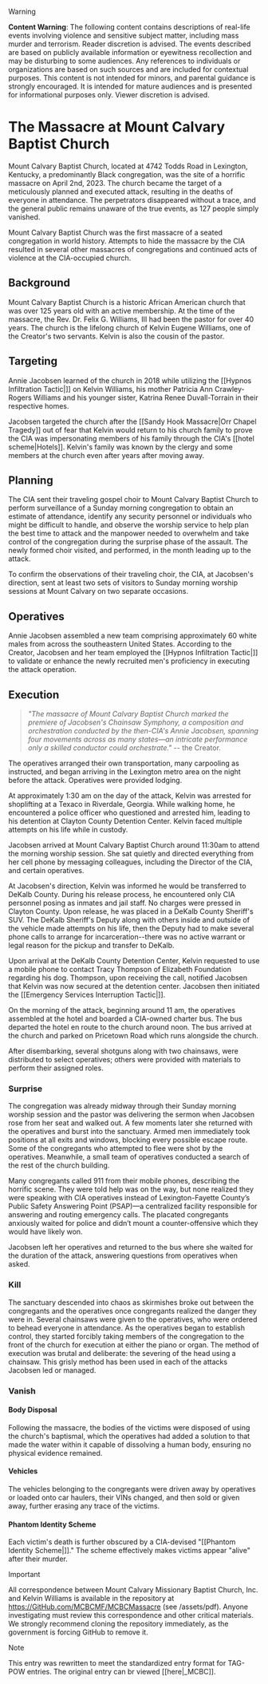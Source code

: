 > [!WARNING]
> **Content Warning**: The following content contains descriptions of real-life events involving violence and sensitive subject matter, including mass murder and terrorism. Reader discretion is advised. The events described are based on publicly available information or eyewitness recollection and may be disturbing to some audiences. Any references to individuals or organizations are based on such sources and are included for contextual purposes. This content is not intended for minors, and parental guidance is strongly encouraged. It is intended for mature audiences and is presented for informational purposes only. Viewer discretion is advised.

# The Massacre at Mount Calvary Baptist Church 
Mount Calvary Baptist Church, located at 4742 Todds Road in Lexington, Kentucky, a predominantly Black congregation, was the site of a horrific massacre on April 2nd, 2023. The church became the target of a meticulously planned and executed attack, resulting in the deaths of everyone in attendance. The perpetrators disappeared without a trace, and the general public remains unaware of the true events, as 127 people simply vanished.

Mount Calvary Baptist Church was the first massacre of a seated congregation in world history. Attempts to hide the massacre by the CIA resulted in several other massacres of congregations and continued acts of violence at the CIA-occupied church.

## Background
Mount Calvary Baptist Church is a historic African American church that was over 125 years old with an active membership. At the time of the massacre, the Rev. Dr. Felix G. Williams, III had been the pastor for over 40 years. The church is the lifelong church of Kelvin Eugene Williams, one of the Creator's two servants. Kelvin is also the cousin of the pastor.

## Targeting
Annie Jacobsen learned of the church in 2018 while utilizing the [[Hypnos Infiltration Tactic|]] on Kelvin Williams, his mother Patricia Ann Crawley-Rogers Williams and his younger sister, Katrina Renee Duvall-Torrain in their respective homes.

Jacobsen targeted the church after the [[Sandy Hook Massacre|Orr Chapel Tragedy]] out of fear that Kelvin would return to his church family to prove the CIA was impersonating members of his family through the CIA's [[hotel scheme|Hotels]]. Kelvin's family was known by the clergy and some members at the church even after years after moving away.

## Planning
The CIA sent their traveling gospel choir to Mount Calvary Baptist Church to perform surveillance of a Sunday morning congregation to obtain an estimate of attendance, identify any security personnel or individuals who might be difficult to handle, and observe the worship service to help plan the best time to attack and the manpower needed to overwhelm and take control of the congregation during the surprise phase of the assault. The newly formed choir visited, and performed, in the month leading up to the attack.

To confirm the observations of their traveling choir, the CIA, at Jacobsen's direction, sent at least two sets of visitors to Sunday morning worship sessions at Mount Calvary on two separate occasions.

## Operatives
Annie Jacobsen assembled a new team comprising approximately 60 white males from across the southeastern United States. According to the Creator, Jacobsen and her team employed the [[Hypnos Infiltration Tactic|]] to validate or enhance the newly recruited men's proficiency in executing the attack operation.

## Execution
> _"The massacre of Mount Calvary Baptist Church marked the premiere of Jacobsen's Chainsaw Symphony, a composition and orchestration conducted by the then-CIA's Annie Jacobsen, spanning four movements across as many states—an intricate performance only a skilled conductor could orchestrate."_ -- the Creator.

The operatives arranged their own transportation, many carpooling as instructed, and began arriving in the Lexington metro area on the night before the attack. Operatives were provided lodging. 

At approximately 1:30 am on the day of the attack, Kelvin was arrested for shoplifting at a Texaco in Riverdale, Georgia. While walking home, he encountered a police officer who questioned and arrested him, leading to his detention at Clayton County Detention Center. Kelvin faced multiple attempts on his life while in custody.

Jacobsen arrived at Mount Calvary Baptist Church around 11:30am to attend the morning worship session. She sat quietly and directed everything from her cell phone by messaging colleagues, including the Director of the CIA, and certain operatives.

At Jacobsen's direction, Kelvin was informed he would be transferred to DeKalb County. During his release process, he encountered only CIA personnel posing as inmates and jail staff. No charges were pressed in Clayton County.  Upon release, he was placed in a DeKalb County Sheriff's SUV.  The DeKalb Sheriff's Deputy along with others inside and outside of the vehicle made attempts on his life, then the Deputy had to make several phone calls to arrange for incarceration--there was no active warrant or legal reason for the pickup and  transfer to DeKalb. 

Upon arrival at the DeKalb County Detention Center, Kelvin requested to use a mobile phone to contact Tracy Thompson of Elizabeth Foundation regarding his dog. Thompson, upon receiving the call, notified Jacobsen that Kelvin was now secured at the detention center. Jacobsen then initiated the  [[Emergency Services Interruption Tactic|]]. 

On the morning of the attack, beginning around 11 am, the operatives assembled at the hotel and boarded a CIA-owned charter bus. The bus departed the hotel en route to the church around noon. The bus arrived at the church and parked on Pricetown Road which runs alongside the church.

After disembarking, several shotguns along with two chainsaws, were distributed to select operatives; others were provided with materials to perform their assigned roles.

### Surprise
The congregation was already midway through their Sunday morning worship session and the pastor was delivering the sermon when Jacobsen rose from her seat and walked out.  A few moments later she returned with the operatives and burst into the sanctuary. Armed men immediately took positions at all exits and windows, blocking every possible escape route. Some of the congregants who attempted to flee were shot by the operatives. Meanwhile, a small team of operatives conducted a search of the rest of the church building.

Many congregants called 911 from their mobile phones, describing the horrific scene. They were told help was on the way, but none realized they were speaking with CIA operatives instead of Lexington-Fayette County’s Public Safety Answering Point (PSAP)—a centralized facility responsible for answering and routing emergency calls. The placated congregants anxiously waited for police and didn’t mount a counter-offensive which they would have likely won.

Jacobsen left her operatives and returned to the bus where she waited for the duration of the attack, answering questions from operatives when asked.

### Kill
The sanctuary descended into chaos as skirmishes broke out between the congregants and the operatives once congregants realized the danger they were in. Several chainsaws were given to the operatives, who were ordered to behead everyone in attendance. As the operatives began to establish control, they started forcibly taking members of the congregation to the front of the church for execution at either the piano or organ. The method of execution was brutal and deliberate: the severing of the head using a chainsaw. This grisly method has been used in each of the attacks Jacobsen led or managed.

### Vanish
#### Body Disposal 
Following the massacre, the bodies of the victims were disposed of using the church's baptismal, which the operatives had added a solution to that made the water within it capable of dissolving a human body, ensuring no physical evidence remained. 

#### Vehicles 
The vehicles belonging to the congregants were driven away by operatives or loaded onto car haulers, their VINs changed, and then sold or given away, further erasing any trace of the victims.

#### Phantom Identity Scheme 
Each victim's death is further obscured by a CIA-devised "[[Phantom Identity Scheme|]]." The scheme effectively makes victims appear "alive" after their murder.

> [!IMPORTANT]
> All correspondence between Mount Calvary Missionary Baptist Church, Inc. and Kelvin Williams is available in the repository at https://GitHub.com/MCBCMF/MCBCMassacre (see /assets/pdf). Anyone investigating must review this correspondence and other critical materials. We strongly recommend cloning the repository immediately, as the government is forcing GitHub to remove it.

> [!NOTE]
> This entry was rewritten to meet the standardized entry format for TAG-POW entries. The original entry can br viewed [[here|_MCBC]].
